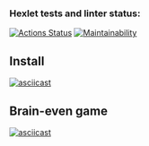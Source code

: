 ### Hexlet tests and linter status:
[![Actions Status](https://github.com/ram-alb/python-project-49/workflows/hexlet-check/badge.svg)](https://github.com/ram-alb/python-project-49/actions)
[![Maintainability](https://api.codeclimate.com/v1/badges/80a122b1e9cfaf236248/maintainability)](https://codeclimate.com/github/ram-alb/python-project-49/maintainability)

## Install
[![asciicast](https://asciinema.org/a/546301.svg)](https://asciinema.org/a/546301)

## Brain-even game
[![asciicast](https://asciinema.org/a/546307.svg)](https://asciinema.org/a/546307)
